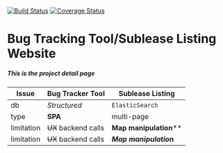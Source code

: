 [![Build Status](https://img.shields.io/travis/DilipKunderu/SEfa17.svg?style=flat-square)](https://travis-ci.org/DilipKunderu/SEfa17)
[![Coverage Status](https://img.shields.io/coveralls/DilipKunderu/SEfa17.svg?style=flat-square)](https://coveralls.io/github/DilipKunderu/SEfa17?branch=master)
# Bug Tracking Tool/Sublease Listing Website
##### This is the project detail page

| Issue | Bug Tracker Tool | Sublease Listing |
| ----- | ----- | ----- |
| db |*Structured* | `ElasticSearch` |
| type | **SPA** | multi-page |
| limitation | ~~UX~~ backend calls | __Map manipulation__** |
| limitation | ~~UX~~ backend calls | **_Map_ _manipulation_** |
